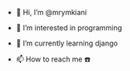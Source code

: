 - 👋 Hi, I’m @mrymkiani
- 👀 I’m interested in programming
- 🌱 I’m currently learning django

- 📫 How to reach me ☎️


<!---
mrymkiani/mrymkiani is a ✨ special ✨ repository because its `README.md` (this file) appears on your GitHub profile.
You can click the Preview link to take a look at your changes.
--->
